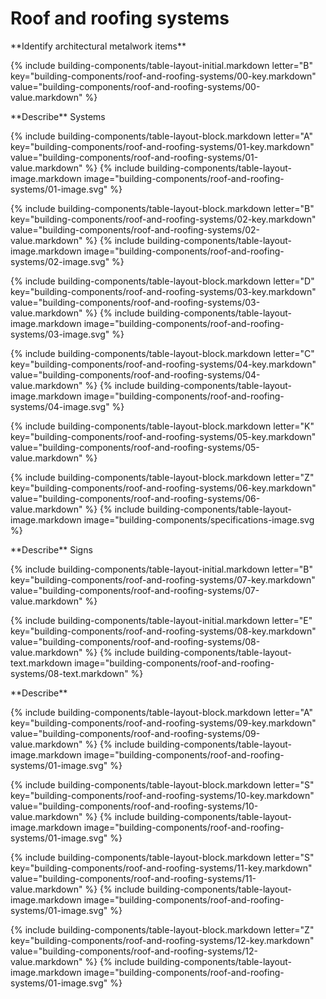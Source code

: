 <div data-role="collapsible" data-inset="false">
	<h1>Roof and roofing systems</h1>

<dl>


<div markdown="1" class="building-components-title">
<span class="transform-to-uppercase">**Identify architectural metalwork items**</span>
</div>

{% include building-components/table-layout-initial.markdown letter="B" key="building-components/roof-and-roofing-systems/00-key.markdown" value="building-components/roof-and-roofing-systems/00-value.markdown" %}

<div markdown="1" class="building-components-title">
<span class="transform-to-uppercase">**Describe** Systems</span>
</div>

{% include building-components/table-layout-block.markdown letter="A" key="building-components/roof-and-roofing-systems/01-key.markdown" value="building-components/roof-and-roofing-systems/01-value.markdown" %}
{% include building-components/table-layout-image.markdown image="building-components/roof-and-roofing-systems/01-image.svg" %}

{% include building-components/table-layout-block.markdown letter="B" key="building-components/roof-and-roofing-systems/02-key.markdown" value="building-components/roof-and-roofing-systems/02-value.markdown"  %}
{% include building-components/table-layout-image.markdown image="building-components/roof-and-roofing-systems/02-image.svg" %}

{% include building-components/table-layout-block.markdown letter="D" key="building-components/roof-and-roofing-systems/03-key.markdown" value="building-components/roof-and-roofing-systems/03-value.markdown"  %}
{% include building-components/table-layout-image.markdown image="building-components/roof-and-roofing-systems/03-image.svg" %}

{% include building-components/table-layout-block.markdown letter="C" key="building-components/roof-and-roofing-systems/04-key.markdown" value="building-components/roof-and-roofing-systems/04-value.markdown"  %}
{% include building-components/table-layout-image.markdown image="building-components/roof-and-roofing-systems/04-image.svg" %}

{% include building-components/table-layout-block.markdown letter="K" key="building-components/roof-and-roofing-systems/05-key.markdown" value="building-components/roof-and-roofing-systems/05-value.markdown"  %}


{% include building-components/table-layout-block.markdown letter="Z" key="building-components/roof-and-roofing-systems/06-key.markdown" value="building-components/roof-and-roofing-systems/06-value.markdown"  %}
{% include building-components/table-layout-image.markdown image="building-components/specifications-image.svg %}

<div markdown="1" class="building-components-title">
<span class="transform-to-uppercase">**Describe** Signs</span>
</div>

{% include building-components/table-layout-initial.markdown letter="B" key="building-components/roof-and-roofing-systems/07-key.markdown" value="building-components/roof-and-roofing-systems/07-value.markdown"  %}

{% include building-components/table-layout-initial.markdown letter="E" key="building-components/roof-and-roofing-systems/08-key.markdown" value="building-components/roof-and-roofing-systems/08-value.markdown"  %}
{% include building-components/table-layout-text.markdown image="building-components/roof-and-roofing-systems/08-text.markdown" %}

<div markdown="1" class="building-components-title">
<span class="transform-to-uppercase">**Describe**</span>
</div>

{% include building-components/table-layout-block.markdown letter="A" key="building-components/roof-and-roofing-systems/09-key.markdown" value="building-components/roof-and-roofing-systems/09-value.markdown"  %}
{% include building-components/table-layout-image.markdown image="building-components/roof-and-roofing-systems/01-image.svg" %}

{% include building-components/table-layout-block.markdown letter="S" key="building-components/roof-and-roofing-systems/10-key.markdown" value="building-components/roof-and-roofing-systems/10-value.markdown"  %}
{% include building-components/table-layout-image.markdown image="building-components/roof-and-roofing-systems/01-image.svg" %}

{% include building-components/table-layout-block.markdown letter="S" key="building-components/roof-and-roofing-systems/11-key.markdown" value="building-components/roof-and-roofing-systems/11-value.markdown"  %}
{% include building-components/table-layout-image.markdown image="building-components/roof-and-roofing-systems/01-image.svg" %}

{% include building-components/table-layout-block.markdown letter="Z" key="building-components/roof-and-roofing-systems/12-key.markdown" value="building-components/roof-and-roofing-systems/12-value.markdown"  %}
{% include building-components/table-layout-image.markdown image="building-components/roof-and-roofing-systems/01-image.svg" %}


</dl>
</div>
